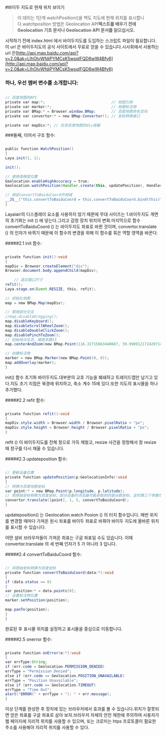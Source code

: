 #바이두 지도로 현재 위치 보이기

> 이 데이는 1단계 watchPosition()을 백도 지도에 현재 위치를 표시합니다.watchposition 방법은 Geolocation API**텍스트를 배우기 전에 Geolocation 기초 문서나 Geolocation API 문서를 읽으십시오.**
>>

시작하기 전에 index.html 에서 바이두지도를 도입하는 스크립트 파일이 필요합니다. 이 url 은 바이두지도의 공식 사이트에서 무료로 얻을 수 있습니다.시사회에서 사용하는 url 은[http://api.map.baidu.com/api?v=2.0&ak=LIhOlvWfdiPYMCsK5wsqlFQD8wW4Bfy6](http://api.map.baidu.com/api?v=2.0&ak=LIhOlvWfdiPYMCsK5wsqlFQD8wW4Bfy6)

### **하나, 우선 멤버 변수를 소개합니다:**


```java

// 百度地图的API
private var map:*;                              // 地图引用
private var marker:*;                           // 地图标注物
private var BMap:* = Browser.window.BMap;       // 百度地图命名空间
private var convertor:* = new BMap.Convertor(); // 坐标转换接口
 
private var mapDiv:*; // 包含百度地图的div容器
```


###둘째, 이어서 구조 함수:


```java

public function WatchPosition()
{
Laya.init(1, 1);
 
init();
 
// 使用高精度位置
Geolocation.enableHighAccuracy = true;
Geolocation.watchPosition(Handler.create(this, updatePosition), Handler.create(this, onError));
 
// 绑定convertToBaiduCoord作用域
__JS__("this.convertToBaiduCoord = this.convertToBaiduCoord.bind(this)");
}
```


Layaiair의 디스플레이 요소를 사용하지 않기 때문에 무대 사이즈는 1.바이두지도 계면의 초기화는 init () 에 넣는다.그리고 감청 장치 위치의 변화.마지막으로 함수 convertToBaiduCoord () 는 바이두지도 좌표로 바뀐 것이며, convertor.translate () 의 인자가 바뀌기 때문에 이 함수의 변경을 위해 이 함수를 묶은 역할 영역을 바꾼다.

#####2.1 init 함수:


```java

private function init():void
{
mapDiv = Browser.createElement("div");
Browser.document.body.appendChild(mapDiv);
 
    // 适应窗口尺寸
refit();
Laya.stage.on(Event.RESIZE, this, refit);
 
// 初始化地图
map = new BMap.Map(mapDiv);
 
// 禁用部分交互
//map.disableDragging();
map.disableKeyboard();
map.disableScrollWheelZoom();
map.disableDoubleClickZoom();
map.disablePinchToZoom();
// 初始地点北京，缩放系数15
map.centerAndZoom(new BMap.Point(116.32715863448607, 39.990912172420714), 15);
 
// 创建标注物
marker = new BMap.Marker(new BMap.Point(0, 0));
map.addOverlay(marker);
}
```


init() 함수 초기화 바이두지도.대부분의 교호 기능을 폐쇄하고 트레이드맵만 남기고 있다.지도 초기 지점은 북경에 위치하고, 축소 계수 15에 있다.또한 지도의 표시물을 하나 추가했다.

#####2.2 refit 함수:


```java

private function refit():void
{
mapDiv.style.width = Browser.width / Browser.pixelRatio + "px";
mapDiv.style.height = Browser.height / Browser.pixelRatio + "px";
}
```


refit () 이 바이두지도를 전체 창으로 가득 채웠고, resize 사건을 정청해서 창 resize 때 창구를 다시 채울 수 있습니다.

#####2.3 updateposition 함수:


```java

// 更新设备位置
private function updatePosition(p:GeolocationInfo):void
{
// 转换为百度地图坐标
var point:* = new BMap.Point(p.longitude, p.latitude);
// 把原始坐标转换为百度坐标，部分设备的浏览器可能获取到的是谷歌坐标，这时第三个参数改为3才是正确的。
convertor.translate([point], 1, 5, convertToBaiduCoord);
}
```


updateposition() 는 Geolocation.watch Posion () 의 터치 함수입니다. 매번 위치를 변경할 때마다 가져온 원시 좌표를 바이두 좌표로 바꿔야 바이두 지도에 올바른 위치를 표시할 수 있습니다.

어떤 설비 브라우저들이 가져온 좌표는 구글 좌표일 수도 있습니다. 이때 convertor.translate 의 세 번째 인자가 5 가 아니라 3 입니다.

#####2.4 convertToBaiduCoord 함수:


```java

// 将原始坐标转换为百度坐标
private function convertToBaiduCoord(data:*):void
{
if (data.status == 0)
{
var position:* = data.points[0];
// 设置标注物位置
marker.setPosition(position);
 
map.panTo(position);
}
}
```


완료된 후 표시물 위치를 설정하고 표시물을 중심으로 이동합니다.

#####2.5 onerror 함수:


```java

private function onError(e:*):void
{
var errType:String;
if (err.code = Geolocation.PERMISSION_DENIED)
errType = "Permission Denied";
else if (err.code == Geolocation.POSITION_UNAVAILABLE)
errType = "Position Unavailable";
else if (err.code == Geolocation.TIMEOUT)
errType = "Time Out";
alert('ERROR(' + errType + '): ' + err.message);
}
```


이상 단계를 완성한 후 장치에 있는 브라우저에서 효과를 볼 수 있습니다.위치가 잘못되면 얻은 좌표를 구글 좌표로 삼아 보자.브라우저 자체의 안전 제한에 주의하여 사용자가 웹 페이지에 지리적 위치를 사용할 수 있으며, 또는 크로미는 htps 프로토콜이 필요한 주소를 사용해야 지리적 위치를 사용할 수 있다.
